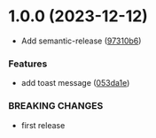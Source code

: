 # 1.0.0 (2023-12-12)


* Add semantic-release ([97310b6](https://github.com/emergoncalves/linkzapp/commit/97310b61466c88819c256e74b1b53361b8431fac))


### Features

* add toast message ([053da1e](https://github.com/emergoncalves/linkzapp/commit/053da1e6c6158dfcfae577965a410501ea9dfa9f))


### BREAKING CHANGES

* first release
